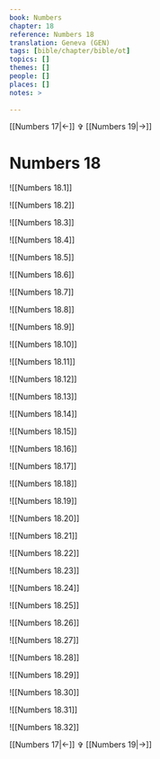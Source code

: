 ```yaml
---
book: Numbers
chapter: 18
reference: Numbers 18
translation: Geneva (GEN)
tags: [bible/chapter/bible/ot]
topics: []
themes: []
people: []
places: []
notes: >
  
---
```


[[Numbers 17|<-]] ✞ [[Numbers 19|->]]

# Numbers 18

![[Numbers 18.1]]

![[Numbers 18.2]]

![[Numbers 18.3]]

![[Numbers 18.4]]

![[Numbers 18.5]]

![[Numbers 18.6]]

![[Numbers 18.7]]

![[Numbers 18.8]]

![[Numbers 18.9]]

![[Numbers 18.10]]

![[Numbers 18.11]]

![[Numbers 18.12]]

![[Numbers 18.13]]

![[Numbers 18.14]]

![[Numbers 18.15]]

![[Numbers 18.16]]

![[Numbers 18.17]]

![[Numbers 18.18]]

![[Numbers 18.19]]

![[Numbers 18.20]]

![[Numbers 18.21]]

![[Numbers 18.22]]

![[Numbers 18.23]]

![[Numbers 18.24]]

![[Numbers 18.25]]

![[Numbers 18.26]]

![[Numbers 18.27]]

![[Numbers 18.28]]

![[Numbers 18.29]]

![[Numbers 18.30]]

![[Numbers 18.31]]

![[Numbers 18.32]]

[[Numbers 17|<-]] ✞ [[Numbers 19|->]]
